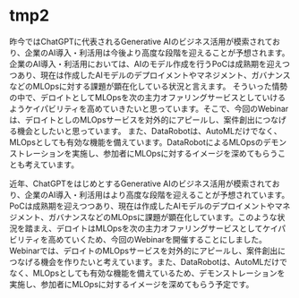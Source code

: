 # tmp2


昨今ではChatGPTに代表されるGenerative AIのビジネス活用が模索されており、企業のAI導入・利活用は今後より高度な段階を迎えることが予想されます。
企業のAI導入・利活用においては、AIのモデル作成を行うPoCは成熟期を迎えつつあり、現在は作成したAIモデルのデプロイメントやマネジメント、ガバナンスなどのMLOpsに対する課題が顕在化している状況と言えます。
そういった情勢の中で、デロイトとしてMLOpsを次の主力オファリングサービスとしていけるようケイパビリティを高めていきたいと思っています。そこで、今回のWebinarは、デロイトとしのMLOpsサービスを対外的にアピールし、案件創出につなげる機会としたいと思っています。
また、DataRobotは、AutoMLだけでなく、MLOpsとしても有効な機能を備えています。DataRobotによるMLOpsのデモンストレーションを実施し、参加者にMLOpsに対するイメージを深めてもらうことも考えています。

近年、ChatGPTをはじめとするGenerative AIのビジネス活用が模索されており、企業のAI導入・利活用はより高度な段階を迎えることが予想されています。PoCは成熟期を迎えつつあり、現在は作成したAIモデルのデプロイメントやマネジメント、ガバナンスなどのMLOpsに課題が顕在化しています。このような状況を踏まえ、デロイトはMLOpsを次の主力オファリングサービスとしてケイパビリティを高めていくため、今回のWebinarを開催することにしました。Webinarでは、デロイトのMLOpsサービスを対外的にアピールし、案件創出につなげる機会を作りたいと考えています。また、DataRobotは、AutoMLだけでなく、MLOpsとしても有効な機能を備えているため、デモンストレーションを実施し、参加者にMLOpsに対するイメージを深めてもらう予定です。